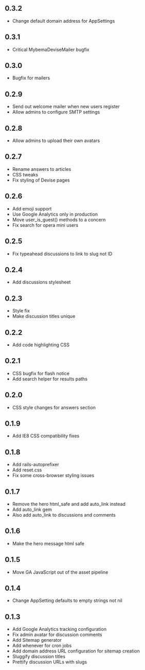 0.3.2
-----

- Change default domain address for AppSettings

0.3.1
-----

- Critical MybemaDeviseMailer bugfix

0.3.0
-----

- Bugfix for mailers

0.2.9
-----

- Send out welcome mailer when new users register
- Allow admins to configure SMTP settings

0.2.8
-----

- Allow admins to upload their own avatars

0.2.7
-----

- Rename answers to articles
- CSS tweaks
- Fix styling of Devise pages

0.2.6
-----

- Add emoji support
- Use Google Analytics only in production
- Move user_is_guest() methods to a concern
- Fix search for opera mini users

0.2.5
-----

- Fix typeahead discussions to link to slug not ID

0.2.4
-----

- Add discussions stylesheet

0.2.3
-----

- Style fix
- Make discussion titles unique

0.2.2
-----

- Add code highlighting CSS

0.2.1
-----

- CSS bugfix for flash notice
- Add search helper for results paths

0.2.0
-----

- CSS style changes for answers section

0.1.9
-----

- Add IE8 CSS compatibility fixes

0.1.8
-----

- Add rails-autoprefixer
- Add reset.css
- Fix some cross-browser styling issues

0.1.7
-----

- Remove the hero html_safe and add auto_link instead
- Add auto_link gem
- Also add auto_link to discussions and comments

0.1.6
-----

- Make the hero message html safe

0.1.5
-----

- Move GA JavaScript out of the asset pipeline

0.1.4
-----

- Change AppSetting defaults to empty strings not nil

0.1.3
-----

- Add Google Analytics tracking configuration
- Fix admin avatar for discussion comments
- Add Sitemap generator
- Add whenever for cron jobs
- Add domain address URL configuration for sitemap creation
- Sluggify discussion titles
- Prettify discussion URLs with slugs